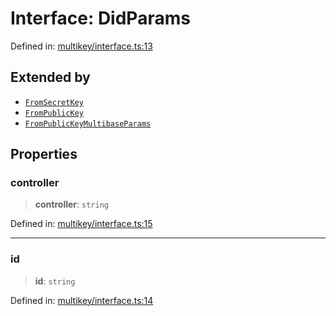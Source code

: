 # Interface: DidParams

Defined in: [multikey/interface.ts:13](https://github.com/dcdpr/did-btcr2-js/blob/4a717493e735221d072999f212891939f4de3f23/packages/cryptosuite/src/multikey/interface.ts#L13)

## Extended by

- [`FromSecretKey`](FromSecretKey.md)
- [`FromPublicKey`](FromPublicKey.md)
- [`FromPublicKeyMultibaseParams`](FromPublicKeyMultibaseParams.md)

## Properties

### controller

> **controller**: `string`

Defined in: [multikey/interface.ts:15](https://github.com/dcdpr/did-btcr2-js/blob/4a717493e735221d072999f212891939f4de3f23/packages/cryptosuite/src/multikey/interface.ts#L15)

***

### id

> **id**: `string`

Defined in: [multikey/interface.ts:14](https://github.com/dcdpr/did-btcr2-js/blob/4a717493e735221d072999f212891939f4de3f23/packages/cryptosuite/src/multikey/interface.ts#L14)
